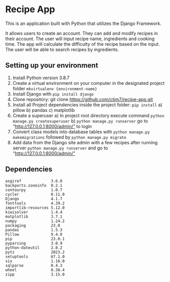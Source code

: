 # Recipe App

This is an application built with Python that utilizes the Django Framework.

It allows users to create an account. They can add and modify recipes in their account. The user will input recipe name, ingredients and cooking time. The app will calculate the difficulty of the recipe based on the input. The user will be able to search recipes by ingredients.

## Setting up your environment

1. Install Python version 3.8.7
2. Create a virtual environment on your computer in the designated project folder
    `mkvirtualenv {environment-name}`
3. Install Django with `pip install django`
4. Clone repository: git clone https://github.com/ctjm7/recipe-app.git
5. Install all Project dependencies inside the project folder: `pip install`
      a) pillow
      b) pandas
      c) matplotlib
6. Create a superuser
      a) In project root directory execute command `python manage.py createsuperuser`
      b) `python manage.py runserver` go to “http://127.0.0.1:8000/admin/” to login
7. Convert class models into database tables with `python manage.py makemigrations` followed by `python manage.py migrate`
8. Add data from the Django site admin with a few recipes after running server `python manage.py runserver` and go to “http://127.0.0.1:8000/admin/”

## Dependencies
```
asgiref             3.6.0
backports.zoneinfo  0.2.1
contourpy           1.0.7
cycler              0.11.0
Django              4.1.7
fonttools           4.39.2
importlib-resources 5.12.0
kiwisolver          1.4.4
matplotlib          3.7.1
numpy               1.24.2
packaging           23.0
pandas              1.5.3
Pillow              9.4.0
pip                 23.0.1
pyparsing           3.0.9
python-dateutil     2.8.2
pytz                2023.2
setuptools          67.1.0
six                 1.16.0
sqlparse            0.4.3
wheel               0.38.4
zipp                3.15.0

